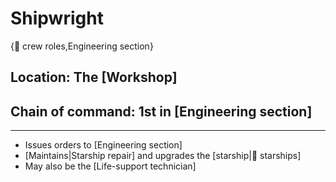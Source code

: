 # Shipwright

{💼 crew roles,Engineering section}

## **Location:** The [Workshop]
## **Chain of command:** 1st in [Engineering section]

---

- Issues orders to [Engineering section]
- [Maintains|Starship repair] and upgrades the [starship|🚀 starships]
- May also be the [Life-support technician]
